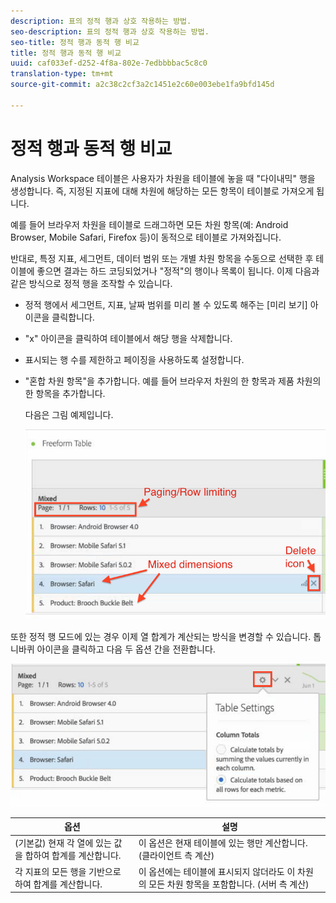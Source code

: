 ```yaml
---
description: 표의 정적 행과 상호 작용하는 방법.
seo-description: 표의 정적 행과 상호 작용하는 방법.
seo-title: 정적 행과 동적 행 비교
title: 정적 행과 동적 행 비교
uuid: caf033ef-d252-4f8a-802e-7edbbbbac5c8c0
translation-type: tm+mt
source-git-commit: a2c38c2cf3a2c1451e2c60e003ebe1fa9bfd145d

---
```



# 정적 행과 동적 행 비교

Analysis Workspace 테이블은 사용자가 차원을 테이블에 놓을 때 "다이내믹" 행을 생성합니다. 즉, 지정된 지표에 대해 차원에 해당하는 모든 항목이 테이블로 가져오게 됩니다.

예를 들어 브라우저 차원을 테이블로 드래그하면 모든 차원 항목(예: Android Browser, Mobile Safari, Firefox 등)이 동적으로 테이블로 가져와집니다.

반대로, 특정 지표, 세그먼트, 데이터 범위 또는 개별 차원 항목을 수동으로 선택한 후 테이블에 좋으면 결과는 하드 코딩되었거나 "정적"의 행이나 목록이 됩니다. 이제 다음과 같은 방식으로 정적 행을 조작할 수 있습니다.

* 정적 행에서 세그먼트, 지표, 날짜 범위를 미리 볼 수 있도록 해주는 [미리 보기] 아이콘을 클릭합니다.
* "x" 아이콘을 클릭하여 테이블에서 해당 행을 삭제합니다.
* 표시되는 행 수를 제한하고 페이징을 사용하도록 설정합니다.
* "혼합 차원 항목"을 추가합니다. 예를 들어 브라우저 차원의 한 항목과 제품 차원의 한 항목을 추가합니다.

   다음은 그림 예제입니다.

   ![](assets/static_rows.png)

또한 정적 행 모드에 있는 경우 이제 열 합계가 계산되는 방식을 변경할 수 있습니다. 톱니바퀴 아이콘을 클릭하고 다음 두 옵션 간을 전환합니다.

![](assets/column-totals.png)

| 옵션 | 설명 |
|---|---|
| (기본값) 현재 각 열에 있는 값을 합하여 합계를 계산합니다. | 이 옵션은 현재 테이블에 있는 행만 계산합니다. (클라이언트 측 계산) |
| 각 지표의 모든 행을 기반으로 하여 합계를 계산합니다. | 이 옵션에는 테이블에 표시되지 않더라도 이 차원의 모든 차원 항목을 포함합니다. (서버 측 계산) |

